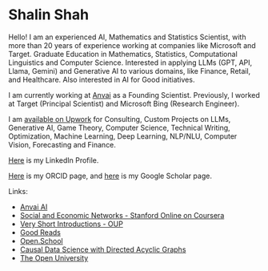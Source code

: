 # Shalin Shah

Hello! I am an experienced AI, Mathematics and Statistics Scientist, with more than 20 years of experience working at companies like Microsoft and Target. Graduate Education in Mathematics, Statistics, Computational Linguistics and Computer Science. Interested in applying LLMs (GPT, API, Llama, Gemini) and Generative AI to various domains, like Finance, Retail, and Healthcare. Also interested in AI for Good initiatives.

I am currently working at [Anvai](https://anvai.ai) as a Founding Scientist. Previously, I worked at Target (Principal Scientist) and Microsoft Bing (Research Engineer).

I am [available on Upwork](https://www.upwork.com/freelancers/~01fb949a480cd7fa53) for Consulting, Custom Projects on LLMs, Generative AI, Game Theory, Computer Science, Technical Writing, Optimization, Machine Learning, Deep Learning, NLP/NLU, Computer Vision, Forecasting and Finance.

[Here](https://www.linkedin.com/in/shalinshah) is my LinkedIn Profile.

[Here](https://orcid.org/0000-0002-3770-1391) is my ORCID page, and [here](https://scholar.google.com/citations?hl=en&user=zsqGGLQAAAAJ) is my Google Scholar page.

Links:
  * [Anvai AI](https://anvai.ai)
  * [Social and Economic Networks - Stanford Online on Coursera](https://www.coursera.org/learn/social-economic-networks)
  * [Very Short Introductions - OUP](https://academic.oup.com/very-short-introductions)
  * [Good Reads](https://www.goodreads.com/)
  * [Open.School](https://open.school)
  * [Causal Data Science with Directed Acyclic Graphs](https://www.udemy.com/course/causal-data-science/)
  * [The Open University](https://www.open.ac.uk)
